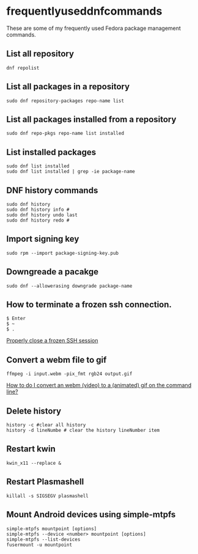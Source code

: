 # frequentlyuseddnfcommands
These are some of my frequently used Fedora package management commands.

## List all repository

    dnf repolist

## List all packages in a repository

    sudo dnf repository-packages repo-name list

## List all packages installed from a repository

    sudo dnf repo-pkgs repo-name list installed
	
## List installed packages

	sudo dnf list installed
	sudo dnf list installed | grep -ie package-name

## DNF history commands

    sudo dnf history
    sudo dnf history info #
    sudo dnf history undo last
    sudo dnf history redo #
	
## Import signing key

    sudo rpm --import package-signing-key.pub

## Downgreade a pacakge

    sudo dnf --allowerasing downgrade package-name

## How to terminate a frozen ssh connection.

	$ Enter
	$ ~
	$ .
	
[Properly close a frozen SSH session](https://infertux.com/posts/2012/12/20/properly-close-a-frozen-ssh-session/)

## Convert a webm file to gif

    ffmpeg -i input.webm -pix_fmt rgb24 output.gif

[How to do I convert an webm (video) to a (animated) gif on the command line?](https://askubuntu.com/a/506672/106123)


## Delete history

    history -c #clear all history
	history -d lineNumbe # clear the history lineNumber item

## Restart kwin

    kwin_x11 --replace &
	
## Restart Plasmashell

    killall -s SIGSEGV plasmashell

## Mount Android devices using simple-mtpfs

	simple-mtpfs mountpoint [options]
	simple-mtpfs --device <number> mountpoint [options]
	simple-mtpfs --list-devices
	fusermount -u mountpoint
